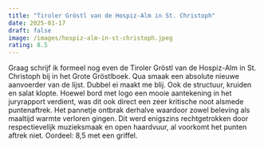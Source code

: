 ```yaml
---
title: "Tiroler Gröstl van de Hospiz-Alm in St. Christoph"
date: 2025-01-17
draft: false
image: /images/hospiz-alm-in-st-christoph.jpeg
rating: 8.5
---
```


Graag schrijf ik formeel nog even de Tiroler Gröstl van de Hospiz-Alm in St. Christoph bij in het Grote Gröstlboek. Qua smaak een absolute nieuwe aanvoerder van de lijst. Dubbel ei maakt me blij. Ook de structuur, kruiden en salat klopte. Hoewel bord met logo een mooie aantekening in het juryrapport verdient, was dit ook direct een zeer kritische noot alsmede puntenaftrek. Het pannetje ontbrak derhalve waardoor zowel beleving als maaltijd warmte verloren gingen. Dit werd enigszins rechtgetrokken door respectievelijk muzieksmaak en open haardvuur, al voorkomt het punten aftrek niet. Oordeel: 8,5 met een griffel.